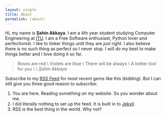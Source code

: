```yaml
---
layout: single
title: About
permalink: /about/
---
```


Hi, my name is **Şahin Akkaya**. I am a 4th year student studying
Computer Engineering at [ITU][itu]. I am a Free Software enthusiast,
Python lover and perfectionist. I like to tinker things until they 
are *just right*. I also believe there is no such thing as perfect so
I never stop. I will do my best to make things better and I love doing
it so far.

> Roses are red \\
Violets are blue \\
There will be always \\
A better tool for you \\
\\
> <cite>Şahin Akkaya</cite>

Subscribe to my <a href="/feed.xml"><i class="fas fa-fw fa-rss-square" aria-hidden="true"></i>RSS Feed</a> for most recent gems like this
(kidding). But I can still give you three good reason to subscribe:
1. You are here. Reading something on my website. So you wonder about
me.
2. I did literally nothing to set up the feed. It is built in to
[Jekyll][jekyll].
3. RSS is the best thing in the world. Why not? 

[itu]: https://www.itu.edu.tr/
[jekyll]: https://jekyllrb.com/
